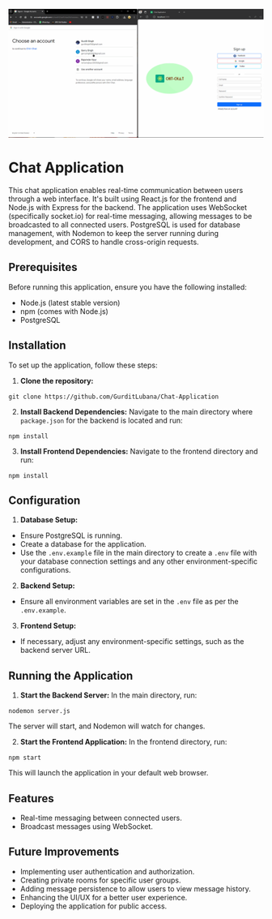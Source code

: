 ![](demo.gif)


# Chat Application

This chat application enables real-time communication between users through a web interface. It's built using React.js for the frontend and Node.js with Express for the backend. The application uses WebSocket (specifically socket.io) for real-time messaging, allowing messages to be broadcasted to all connected users. PostgreSQL is used for database management, with Nodemon to keep the server running during development, and CORS to handle cross-origin requests.

## Prerequisites

Before running this application, ensure you have the following installed:

- Node.js (latest stable version)
- npm (comes with Node.js)
- PostgreSQL

## Installation

To set up the application, follow these steps:

1. **Clone the repository:**
```
git clone https://github.com/GurditLubana/Chat-Application

```

2. **Install Backend Dependencies:**
Navigate to the main directory where `package.json` for the backend is located and run:
```
npm install
```

3. **Install Frontend Dependencies:**
Navigate to the frontend directory and run:

```
npm install
```
## Configuration

1. **Database Setup:**
- Ensure PostgreSQL is running.
- Create a database for the application.
- Use the `.env.example` file in the main directory to create a `.env` file with your database connection settings and any other environment-specific configurations.

2. **Backend Setup:**
- Ensure all environment variables are set in the `.env` file as per the `.env.example`.

3. **Frontend Setup:**
- If necessary, adjust any environment-specific settings, such as the backend server URL.

## Running the Application

1. **Start the Backend Server:**
In the main directory, run:
```
nodemon server.js
```
The server will start, and Nodemon will watch for changes.

2. **Start the Frontend Application:**
In the frontend directory, run:
```
npm start
```
This will launch the application in your default web browser.

## Features

- Real-time messaging between connected users.
- Broadcast messages using WebSocket.

## Future Improvements

- Implementing user authentication and authorization.
- Creating private rooms for specific user groups.
- Adding message persistence to allow users to view message history.
- Enhancing the UI/UX for a better user experience.
- Deploying the application for public access.
